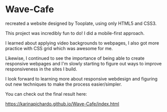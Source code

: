 # Wave-Cafe
recreated a website designed by Tooplate, using only HTML5 and CSS3.

This project was incredibly fun to do! 
I did a mobile-first approach.

I learned about applying video backgrounds to webpages, I also got more practice with CSS grid which was awesome for me.

Likewise, I continued to see the importance of being able to create responsive webpages and I'm slowly starting to figure out ways to improve responsiveness in the sites I build.

I look forward to learning more about responsive webdesign and figuring out new techniques to make the process easier/simpler. 

You can check out the final result here:

https://karinapichardo.github.io/Wave-Cafe/index.html

